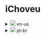 # iChoveu

<details> 
<summary> <img src="https://hatscripts.github.io/circle-flags/flags/us.svg" width="18"> en-us </summary>

Wellcome! This is a forecast web app I developed during the front-end section at [Trybe](https://www.betrybe.com/), using JavaScript!

### About the project
During the front-end section, I learned how to get data from a API using JS. In order to put into practice all the concepts learned, this project was proposed: a web app where the user can search for any city to get its current weather, it also includes a functionality that allows the user to get the forecast for this city.

### What I coded by myself?

- Codes at weatherAPI.js
- handleForecast | pageFunctions.js - lines\[76-79\]
- handleSearch | pageFunctions.js - lines\[127-136\]

##### Everything else was coded by [Trybe](https://betrybe.com)

</details>

<details> 
<summary > <img src="https://hatscripts.github.io/circle-flags/flags/br.svg" width="18"> pt-br </summary>

Boas vindas! Essa é uma aplicação de previsão do tempo que desenvolvi durante o módulo de front-end na [Trybe](https://www.betrybe.com/), utilizando JavaScript!

### Sobre o projeto
Durante o módulo de front-end, foi ensinada a forma de requisitar dados de uma API usando JS. A fim de colocar em prática todos os conceitos aprendidos até então, foi proposto esse projeto: uma aplicação web onde o usuário pode procurar por uma cidade e ver o clima em tempo real, também inclui uma funcionalidade que permite o usuário ter acesso à previsão do tempo para essa cidade.

### O que foi autoral?

- Os códigos do arquivo weatherAPI.js
- handleForecast | pageFunctions.js - linhas\[76-79\]
- handleSearch | pageFunctions.js - linhas\[127-136\]

##### Todo o restante foi de autoria da [Trybe](https://betrybe.com)

</details>